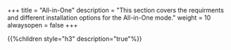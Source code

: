 +++
title = "All-in-One"
description = "This section covers the requirments and different installation options for the All-in-One mode."
weight = 10
alwaysopen = false
+++

{{%children style="h3" description="true"%}}